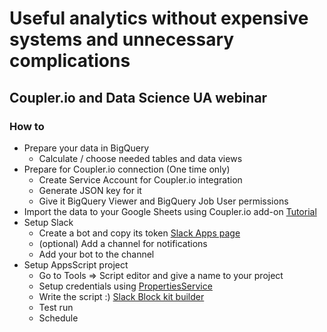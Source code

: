 # Useful analytics without expensive systems and unnecessary complications

## Coupler.io and Data Science UA webinar
 
### How to						
*	Prepare your data in BigQuery				
	-	Calculate / choose needed tables and data views			
* Prepare for Coupler.io connection (One time only)
	-	Create Service Account for Coupler.io integration			
	-	Generate JSON key for it			
	-	Give it BigQuery Viewer and BigQuery Job User permissions			
*	Import the data to your Google Sheets using Coupler.io add-on [Tutorial](https://help.coupler.io/article/141-bigquery-data-source)
*	Setup Slack				
	-	Create a bot and copy its token	[Slack Apps page](https://api.slack.com/apps)
	-	(optional) Add a channel for notifications			
	-	Add your bot to the channel			
*	Setup AppsScript project				
	-	Go to Tools => Script editor and give a name to your project			
	-	Setup credentials using [PropertiesService](https://developers.google.com/apps-script/reference/properties/properties-service)
	-	Write the script :)	[Slack Block kit builder](https://app.slack.com/block-kit-builder)
	-	Test run		
	-	Schedule		